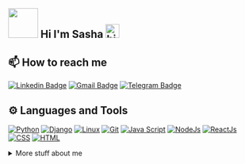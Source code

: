 

## <img src="http://websites.umich.edu/~umfandsf/symbolismproject/symbolism.html/C/cube.gif" height="60" width="60" class="__web-inspector-hide-shortcut__"> Hi I'm Sasha <img src="https://user-images.githubusercontent.com/1303154/88677602-1635ba80-d120-11ea-84d8-d263ba5fc3c0.gif" width="28px" height="28px" alt="hi">


## 📫 How to reach me
[![Linkedin Badge](https://img.shields.io/badge/LinkedIn-0077B5?style=for-the-badge&logo=linkedin&logoColor=white)](https://www.linkedin.com/in/smikayel/)
[![Gmail Badge](https://img.shields.io/badge/Gmail-D14836?style=for-the-badge&logo=gmail&logoColor=white)](mailto:sasha-mikayelyan@mail.ru)
[![Telegram Badge](https://img.shields.io/badge/-Telegram-1ca0f1?style=for-the-badge&labelColor=1ca0f1&logo=telegram&logoColor=white&link=https://t.me/smikayel)](https://t.me/smikayel)


## ⚙️ Languages and Tools

<p>
    <a href="#"><img alt="Python" src="https://img.shields.io/badge/Python-FFD43B?style=for-the-badge&logo=python&logoColor=blue"></a>
    <a href="#"><img alt="Django" src="https://img.shields.io/badge/Django-092E20?style=for-the-badge&logo=django&logoColor=green"></a>
    <a href="#"><img alt="Linux" src="https://img.shields.io/badge/Linux-FCC624?style=for-the-badge&logo=linux&logoColor=black"></a>
    <a href="#"><img alt="Git" src="https://img.shields.io/badge/GIT-E44C30?style=for-the-badge&logo=git&logoColor=white"></a>
    <a href="#"><img alt="Java Script" src="https://img.shields.io/badge/-Javascript-F0DB4F?style=for-the-badge&labelColor=black&logo=javascript&logoColor=F0DB4F"></a>
    <a href="#"><img alt="NodeJs" src="https://img.shields.io/badge/-Nodejs-3C873A?style=for-the-badge&labelColor=black&logo=node.js&logoColor=3C873A"></a>
    <a href="#"><img alt="ReactJs" src="https://img.shields.io/badge/-React-61DBFB?style=for-the-badge&labelColor=black&logo=react&logoColor=61DBFB"></a>
    <a href="#"><img alt="CSS" src="https://img.shields.io/badge/CSS3-1572B6?style=for-the-badge&logo=css3&logoColor=white"></a>
    <a href="#"><img alt="HTML" src="https://img.shields.io/badge/HTML5-E34F26?style=for-the-badge&logo=html5&logoColor=white"></a>
</p>



<details>
<summary>
  More stuff about me
</summary>

<br >

I am an ambitious, result-oriented person who never stops improving professional skills. Ialso understand the importance of creating a highly readable and easily maintainablesource code. Quick learner with critical thinking.Able to work under hard pressure, providehigh-quality products in a short time. It's not easy for difficult tasks and challengestostopme!

#### Languages Stats

<!--START_SECTION:waka-->
```text
🇦🇲Armenian     Native.         █████████████████████████   100.00 % 
🇺🇸English      Intermediate.   █████████████░░░░░░░░░░░░   50.61 % 
🇷🇺Russian      Intermediate.   ███████████░░░░░░░░░░░░░░   48.63 % 
```
<!--END_SECTION:waka-->

#### Github Stats

![Ipenywis's github stats](https://github-readme-stats.vercel.app/api?username=smikayel&count_private=true&theme=tokyonight&hide=contribs,prs)

</details>




<!--
**smikayel/smikayel** is a ✨ _special_ ✨ repository because its `README.md` (this file) appears on your GitHub profile.

Here are some ideas to get you started:

- 🔭 I’m currently working on ...
- 🌱 I’m currently learning ...
- 👯 I’m looking to collaborate on ...
- 🤔 I’m looking for help with ...
- 💬 Ask me about ...
- 📫 How to reach me: ...
- 😄 Pronouns: ...
- ⚡ Fun fact: ...
-->


